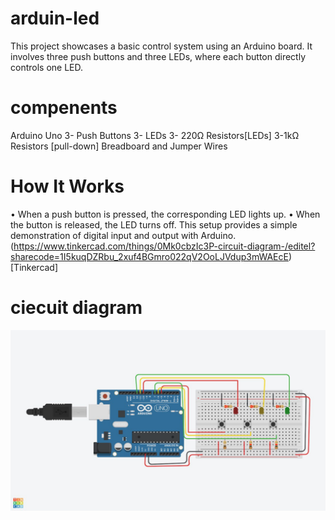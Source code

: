 # arduin-led
This project showcases a basic control system using an Arduino board.
It involves three push buttons and three LEDs, where each button directly controls one LED.

# compenents
Arduino Uno
3- Push Buttons
3- LEDs
3- 220Ω Resistors[LEDs]
3-1kΩ Resistors [pull-down]
Breadboard and Jumper Wires

# How It Works
 • When a push button is pressed, the corresponding LED lights up.
 • When the button is released, the LED turns off.
This setup provides a simple demonstration of digital input and output with Arduino.
(https://www.tinkercad.com/things/0Mk0cbzIc3P-circuit-diagram-/editel?sharecode=1I5kuqDZRbu_2xuf4BGmro022qV2OoLJVdup3mWAEcE)[Tinkercad]
# ciecuit diagram
![circuit](circuit.jpg)
